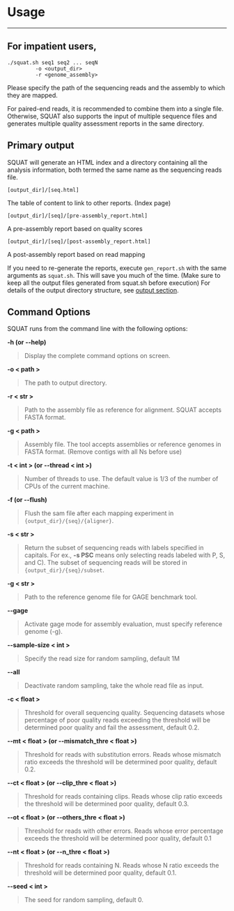 # Usage
---

## For impatient users,
	./squat.sh seq1 seq2 ... seqN
			 -o <output_dir>  
			 -r <genome_assembly> 

Please specify the path of the sequencing reads and the assembly to which they are mapped.

For paired-end reads, it is recommended to combine them into a single file. Otherwise, SQUAT also supports the input of multiple sequence files and generates multiple quality assessment reports in the same directory.

## Primary output

SQUAT will generate an HTML index and a directory containing all the analysis information, both termed the same name as the sequencing reads file.

`[output_dir]/[seq.html]`

The table of content to link to other reports. (Index page)

`[output_dir]/[seq]/[pre-assembly_report.html]`

A pre-assembly report based on quality scores

`[output_dir]/[seq]/[post-assembly_report.html]`

A post-assembly report based on read mapping


If you need to re-generate the reports, execute `gen_report.sh` with the same arguments as `squat.sh`. This will save you much of the time. (Make sure to keep all the output files generated from squat.sh before execution)
For details of the output directory structure, see [output section](output.md).

## Command Options
SQUAT runs from the command line with the following options:  

**-h (or --help)**
> Display the complete command options on screen.

**-o < path >**
> The path to output directory.

**-r < str >**
>Path to the assembly file as reference for alignment. SQUAT accepts FASTA format.

**-g < path >**
>Assembly file. The tool accepts assemblies or reference genomes in FASTA format. (Remove contigs with all Ns before use)

**-t < int > (or --thread < int >)** 
>Number of threads to use. The default value is 1/3 of the number of CPUs of the current machine.

**-f (or --flush)**
>Flush the sam file after each mapping experiment in `{output_dir}/{seq}/{aligner}`.

**-s < str >**
>Return the subset of sequencing reads with labels specified in capitals. For ex., **-s PSC** means only selecting reads labeled with P, S, and C). The subset of sequencing reads will be stored in `{output_dir}/{seq}/subset`.
    
**-g < str >**
> Path to the reference genome file for GAGE benchmark tool.

**--gage**
>Activate gage mode for assembly evaluation, must specify reference genome (-g).

**--sample-size < int >**
>Specify the read size for random sampling, default 1M

**--all**
>Deactivate random sampling, take the whole read file as input.

**-c < float >**
> Threshold for overall sequencing quality. Sequencing datasets whose percentage of poor quality reads exceeding the threshold will be determined poor quality and fail the assessment, default 0.2.

**--mt < float > (or --mismatch_thre < float >)**
> Threshold for reads with substitution errors. Reads whose mismatch ratio exceeds the threshold will be determined poor quality, default 0.2.

**--ct < float > (or --clip_thre < float >)**
> Threshold for reads containing clips. Reads whose clip ratio exceeds the threshold will be determined poor quality, default 0.3.

**--ot < float > (or --others_thre < float >)**
> Threshold for reads with other errors. Reads whose error percentage exceeds the threshold will be determined poor quality, default 0.1

**--nt < float > (or --n_thre < float >)**
> Threshold for reads containing N. Reads whose N ratio exceeds the threshold will be determined  poor quality, default 0.1.

**--seed < int >**
> The seed for random sampling, default 0.	